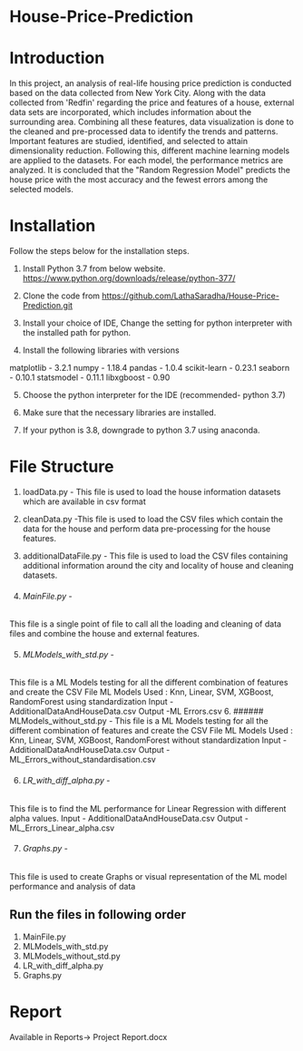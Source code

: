 # House-Price-Prediction


# Introduction 
In this project, an analysis of real-life housing price prediction is conducted based on the data collected from New York City. Along with the data collected from 'Redfin' regarding the price and features of a house, external data sets are incorporated, which includes information about the surrounding area. Combining all these features, data visualization is done to the cleaned and pre-processed data to identify the trends and patterns. Important features are studied, identified, and selected to attain dimensionality reduction. Following this, different machine learning models are applied to the datasets. For each model, the performance metrics are analyzed. It is concluded that the "Random Regression Model" predicts the house price with the most accuracy and the fewest errors among the selected models.


# Installation
Follow the steps below for the installation steps.

1. Install Python 3.7 from below website. https://www.python.org/downloads/release/python-377/

2. Clone the code from 
https://github.com/LathaSaradha/House-Price-Prediction.git

3. Install your choice of IDE, Change the setting for python interpreter with the installed path for python.

3. Install the following libraries with versions

matplotlib - 3.2.1
numpy - 1.18.4
pandas - 1.0.4
scikit-learn - 0.23.1
seaborn - 0.10.1
statsmodel - 0.11.1
libxgboost - 0.90

5. Choose the python interpreter for the IDE (recommended- python 3.7)

6. Make sure that the necessary libraries are installed.

7. If your python is 3.8, downgrade to python 3.7 using anaconda.

# File Structure

1. loadData.py - This file is used to load the house information datasets which are available in csv format
2. cleanData.py -This file is used to load the CSV files which contain the data for the house
 and perform data pre-processing for the house features.
3. additionalDataFile.py - This file is used to load the CSV files containing additional information around the city and locality of house and cleaning datasets.

4. ###### MainFile.py -  
This file is a single point of file to call all the loading and cleaning of data files and combine the house and external features.

5. ###### MLModels_with_std.py - 
This file is a ML Models testing for all the different combination of features and create the CSV File ML Models Used : Knn, Linear, SVM, XGBoost, RandomForest using standardization
Input - AdditionalDataAndHouseData.csv
Output -ML Errors.csv
6.  ###### MLModels_without_std.py - 
This file is a ML Models testing for all the different combination of features and create the CSV File ML Models Used : Knn, Linear, SVM, XGBoost, RandomForest without standardization
Input - AdditionalDataAndHouseData.csv
Output -ML_Errors_without_standardisation.csv

6.  ###### LR_with_diff_alpha.py -  
This file is to find the ML performance for Linear Regression with different alpha values.
Input - AdditionalDataAndHouseData.csv
Output -ML_Errors_Linear_alpha.csv

7. ###### Graphs.py - 
This file is used to create Graphs or visual representation of the ML model performance and analysis of data

## Run the files in following order

1. MainFile.py
2. MLModels_with_std.py
3. MLModels_without_std.py
4. LR_with_diff_alpha.py
5. Graphs.py

# Report

Available in Reports-> Project Report.docx


